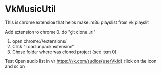# VkMusicUtil
This is chrome extension that helps make .m3u playslist from vk playslit

Add extension to chrome
0. do "git clone url"<br>
1. open chrome://extensions/
2. Click "Load unpack extension"
3. Chose folder where was cloned project (see item 0)

Test
Open audio list in vk 
https://vk.com/audios{userVkId}
click on the icon and so on
